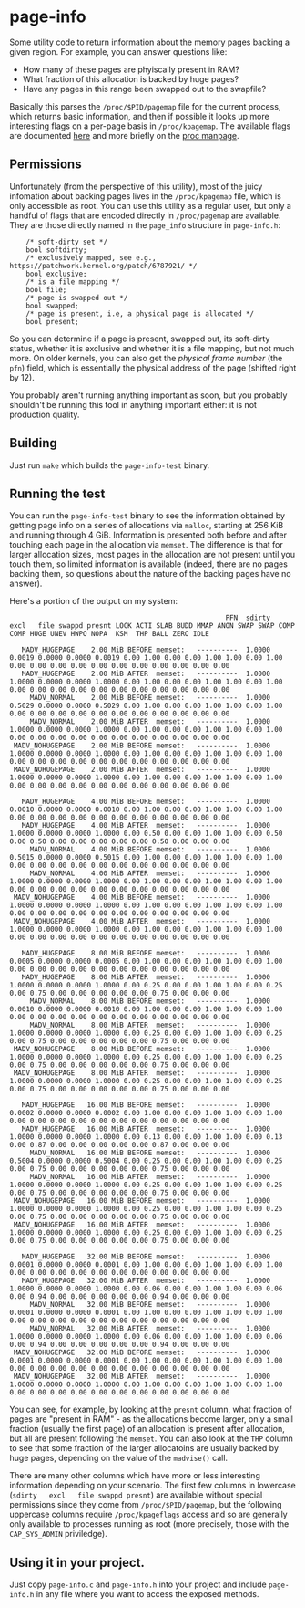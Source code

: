 # page-info

Some utility code to return information about the memory pages backing a given region. For example, you can answer questions like:

 - How many of these pages are phyiscally present in RAM?
 - What fraction of this allocation is backed by huge pages?
 - Have any pages in this range been swapped out to the swapfile?

Basically this parses the `/proc/$PID/pagemap` file for the current process, which returns basic information, and then if possible it looks up more interesting flags on a per-page basis in `/proc/kpagemap`. The available flags are documented [here](https://www.kernel.org/doc/Documentation/vm/pagemap.txt) and more briefly on the [proc manpage](http://man7.org/linux/man-pages/man5/proc.5.html).

## Permissions

Unfortunately (from the perspective of this utility), most of the juicy infomation about backing pages lives in the `/proc/kpagemap` file, which is only accessible as root. You can use this utility as a regular user, but only a handful of flags that are encoded directly in `/proc/pagemap` are available. They are those directly named in the `page_info` structure in `page-info.h`:

```
    /* soft-dirty set */
    bool softdirty;
    /* exclusively mapped, see e.g., https://patchwork.kernel.org/patch/6787921/ */
    bool exclusive;
    /* is a file mapping */
    bool file;
    /* page is swapped out */
    bool swapped;
    /* page is present, i.e, a physical page is allocated */
    bool present;
```

So you can determine if a page is present, swapped out, its soft-dirty status, whether it is exclusive and whether it is a file mapping, but not much more. On older kernels, you can also get the _physical frame number_ (the `pfn`) field, which is essentially the physical address of the page (shifted right by 12).

You probably aren't running anything important as soon, but you probably shouldn't be running this tool in anything important either: it is not production quality.

## Building

Just run `make` which builds the `page-info-test` binary.

## Running the test

You can run the `page-info-test` binary to see the information obtained by getting page info on a series of allocations via `malloc`, starting at 256 KiB and running through 4 GiB. Information is presented both before and after touching each page in the allocation via `memset`. The difference is that for larger allocation sizes, most pages in the allocation are not present until you touch them, so limited information is available (indeed, there are no pages backing them, so questions about the nature of the backing pages have no answer). 

Here's a portion of the output on my system:

```
                                                     PFN  sdirty   excl   file swappd presnt LOCK ACTI SLAB BUDD MMAP ANON SWAP SWAP COMP COMP HUGE UNEV HWPO NOPA  KSM  THP BALL ZERO IDLE 

   MADV_HUGEPAGE    2.00 MiB BEFORE memset:   ----------  1.0000 0.0019 0.0000 0.0000 0.0019 0.00 1.00 0.00 0.00 1.00 1.00 0.00 1.00 0.00 0.00 0.00 0.00 0.00 0.00 0.00 0.00 0.00 0.00 0.00
   MADV_HUGEPAGE    2.00 MiB AFTER  memset:   ----------  1.0000 1.0000 0.0000 0.0000 1.0000 0.00 1.00 0.00 0.00 1.00 1.00 0.00 1.00 0.00 0.00 0.00 0.00 0.00 0.00 0.00 0.00 0.00 0.00 0.00
     MADV_NORMAL    2.00 MiB BEFORE memset:   ----------  1.0000 0.5029 0.0000 0.0000 0.5029 0.00 1.00 0.00 0.00 1.00 1.00 0.00 1.00 0.00 0.00 0.00 0.00 0.00 0.00 0.00 0.00 0.00 0.00 0.00
     MADV_NORMAL    2.00 MiB AFTER  memset:   ----------  1.0000 1.0000 0.0000 0.0000 1.0000 0.00 1.00 0.00 0.00 1.00 1.00 0.00 1.00 0.00 0.00 0.00 0.00 0.00 0.00 0.00 0.00 0.00 0.00 0.00
 MADV_NOHUGEPAGE    2.00 MiB BEFORE memset:   ----------  1.0000 1.0000 0.0000 0.0000 1.0000 0.00 1.00 0.00 0.00 1.00 1.00 0.00 1.00 0.00 0.00 0.00 0.00 0.00 0.00 0.00 0.00 0.00 0.00 0.00
 MADV_NOHUGEPAGE    2.00 MiB AFTER  memset:   ----------  1.0000 1.0000 0.0000 0.0000 1.0000 0.00 1.00 0.00 0.00 1.00 1.00 0.00 1.00 0.00 0.00 0.00 0.00 0.00 0.00 0.00 0.00 0.00 0.00 0.00

   MADV_HUGEPAGE    4.00 MiB BEFORE memset:   ----------  1.0000 0.0010 0.0000 0.0000 0.0010 0.00 1.00 0.00 0.00 1.00 1.00 0.00 1.00 0.00 0.00 0.00 0.00 0.00 0.00 0.00 0.00 0.00 0.00 0.00
   MADV_HUGEPAGE    4.00 MiB AFTER  memset:   ----------  1.0000 1.0000 0.0000 0.0000 1.0000 0.00 0.50 0.00 0.00 1.00 1.00 0.00 0.50 0.00 0.50 0.00 0.00 0.00 0.00 0.00 0.50 0.00 0.00 0.00
     MADV_NORMAL    4.00 MiB BEFORE memset:   ----------  1.0000 0.5015 0.0000 0.0000 0.5015 0.00 1.00 0.00 0.00 1.00 1.00 0.00 1.00 0.00 0.00 0.00 0.00 0.00 0.00 0.00 0.00 0.00 0.00 0.00
     MADV_NORMAL    4.00 MiB AFTER  memset:   ----------  1.0000 1.0000 0.0000 0.0000 1.0000 0.00 1.00 0.00 0.00 1.00 1.00 0.00 1.00 0.00 0.00 0.00 0.00 0.00 0.00 0.00 0.00 0.00 0.00 0.00
 MADV_NOHUGEPAGE    4.00 MiB BEFORE memset:   ----------  1.0000 1.0000 0.0000 0.0000 1.0000 0.00 1.00 0.00 0.00 1.00 1.00 0.00 1.00 0.00 0.00 0.00 0.00 0.00 0.00 0.00 0.00 0.00 0.00 0.00
 MADV_NOHUGEPAGE    4.00 MiB AFTER  memset:   ----------  1.0000 1.0000 0.0000 0.0000 1.0000 0.00 1.00 0.00 0.00 1.00 1.00 0.00 1.00 0.00 0.00 0.00 0.00 0.00 0.00 0.00 0.00 0.00 0.00 0.00

   MADV_HUGEPAGE    8.00 MiB BEFORE memset:   ----------  1.0000 0.0005 0.0000 0.0000 0.0005 0.00 1.00 0.00 0.00 1.00 1.00 0.00 1.00 0.00 0.00 0.00 0.00 0.00 0.00 0.00 0.00 0.00 0.00 0.00
   MADV_HUGEPAGE    8.00 MiB AFTER  memset:   ----------  1.0000 1.0000 0.0000 0.0000 1.0000 0.00 0.25 0.00 0.00 1.00 1.00 0.00 0.25 0.00 0.75 0.00 0.00 0.00 0.00 0.00 0.75 0.00 0.00 0.00
     MADV_NORMAL    8.00 MiB BEFORE memset:   ----------  1.0000 0.0010 0.0000 0.0000 0.0010 0.00 1.00 0.00 0.00 1.00 1.00 0.00 1.00 0.00 0.00 0.00 0.00 0.00 0.00 0.00 0.00 0.00 0.00 0.00
     MADV_NORMAL    8.00 MiB AFTER  memset:   ----------  1.0000 1.0000 0.0000 0.0000 1.0000 0.00 0.25 0.00 0.00 1.00 1.00 0.00 0.25 0.00 0.75 0.00 0.00 0.00 0.00 0.00 0.75 0.00 0.00 0.00
 MADV_NOHUGEPAGE    8.00 MiB BEFORE memset:   ----------  1.0000 1.0000 0.0000 0.0000 1.0000 0.00 0.25 0.00 0.00 1.00 1.00 0.00 0.25 0.00 0.75 0.00 0.00 0.00 0.00 0.00 0.75 0.00 0.00 0.00
 MADV_NOHUGEPAGE    8.00 MiB AFTER  memset:   ----------  1.0000 1.0000 0.0000 0.0000 1.0000 0.00 0.25 0.00 0.00 1.00 1.00 0.00 0.25 0.00 0.75 0.00 0.00 0.00 0.00 0.00 0.75 0.00 0.00 0.00

   MADV_HUGEPAGE   16.00 MiB BEFORE memset:   ----------  1.0000 0.0002 0.0000 0.0000 0.0002 0.00 1.00 0.00 0.00 1.00 1.00 0.00 1.00 0.00 0.00 0.00 0.00 0.00 0.00 0.00 0.00 0.00 0.00 0.00
   MADV_HUGEPAGE   16.00 MiB AFTER  memset:   ----------  1.0000 1.0000 0.0000 0.0000 1.0000 0.00 0.13 0.00 0.00 1.00 1.00 0.00 0.13 0.00 0.87 0.00 0.00 0.00 0.00 0.00 0.87 0.00 0.00 0.00
     MADV_NORMAL   16.00 MiB BEFORE memset:   ----------  1.0000 0.5004 0.0000 0.0000 0.5004 0.00 0.25 0.00 0.00 1.00 1.00 0.00 0.25 0.00 0.75 0.00 0.00 0.00 0.00 0.00 0.75 0.00 0.00 0.00
     MADV_NORMAL   16.00 MiB AFTER  memset:   ----------  1.0000 1.0000 0.0000 0.0000 1.0000 0.00 0.25 0.00 0.00 1.00 1.00 0.00 0.25 0.00 0.75 0.00 0.00 0.00 0.00 0.00 0.75 0.00 0.00 0.00
 MADV_NOHUGEPAGE   16.00 MiB BEFORE memset:   ----------  1.0000 1.0000 0.0000 0.0000 1.0000 0.00 0.25 0.00 0.00 1.00 1.00 0.00 0.25 0.00 0.75 0.00 0.00 0.00 0.00 0.00 0.75 0.00 0.00 0.00
 MADV_NOHUGEPAGE   16.00 MiB AFTER  memset:   ----------  1.0000 1.0000 0.0000 0.0000 1.0000 0.00 0.25 0.00 0.00 1.00 1.00 0.00 0.25 0.00 0.75 0.00 0.00 0.00 0.00 0.00 0.75 0.00 0.00 0.00

   MADV_HUGEPAGE   32.00 MiB BEFORE memset:   ----------  1.0000 0.0001 0.0000 0.0000 0.0001 0.00 1.00 0.00 0.00 1.00 1.00 0.00 1.00 0.00 0.00 0.00 0.00 0.00 0.00 0.00 0.00 0.00 0.00 0.00
   MADV_HUGEPAGE   32.00 MiB AFTER  memset:   ----------  1.0000 1.0000 0.0000 0.0000 1.0000 0.00 0.06 0.00 0.00 1.00 1.00 0.00 0.06 0.00 0.94 0.00 0.00 0.00 0.00 0.00 0.94 0.00 0.00 0.00
     MADV_NORMAL   32.00 MiB BEFORE memset:   ----------  1.0000 0.0001 0.0000 0.0000 0.0001 0.00 1.00 0.00 0.00 1.00 1.00 0.00 1.00 0.00 0.00 0.00 0.00 0.00 0.00 0.00 0.00 0.00 0.00 0.00
     MADV_NORMAL   32.00 MiB AFTER  memset:   ----------  1.0000 1.0000 0.0000 0.0000 1.0000 0.00 0.06 0.00 0.00 1.00 1.00 0.00 0.06 0.00 0.94 0.00 0.00 0.00 0.00 0.00 0.94 0.00 0.00 0.00
 MADV_NOHUGEPAGE   32.00 MiB BEFORE memset:   ----------  1.0000 0.0001 0.0000 0.0000 0.0001 0.00 1.00 0.00 0.00 1.00 1.00 0.00 1.00 0.00 0.00 0.00 0.00 0.00 0.00 0.00 0.00 0.00 0.00 0.00
 MADV_NOHUGEPAGE   32.00 MiB AFTER  memset:   ----------  1.0000 1.0000 0.0000 0.0000 1.0000 0.00 1.00 0.00 0.00 1.00 1.00 0.00 1.00 0.00 0.00 0.00 0.00 0.00 0.00 0.00 0.00 0.00 0.00 0.00
```
You can see, for example, by looking at the `presnt` column, what fraction of pages are "present in RAM" - as the allocations become larger, only a small fraction (usually the first page) of an allocation is present after allocation, but all are present following the `memset`. You can also look at the `THP` column to see that some fraction of the larger allocatoins are usually backed by huge pages, depending on the value of the `madvise()` call.

There are many other columns which have more or less interesting information depending on your scenario. The first few columns in lowercase (`sdirty   excl   file swappd presnt`) are available without special permissions since they come from `/proc/$PID/pagemap`, but the following uppercase columns require `/proc/kpageflags` access and so are generally only available to processes running as root (more precisely, those with the `CAP_SYS_ADMIN` priviledge).

## Using it in your project.

Just copy `page-info.c` and `page-info.h` into your project and include `page-info.h` in any file where you want to access the exposed methods.
